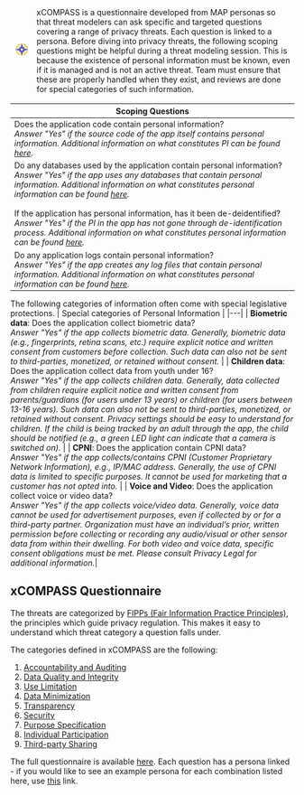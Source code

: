 <table>
<thead>
  <tr style="width:40%">
    <td><img src="../personas/figures/compass-logo-png.png" alt="compass logo"></td>
    <td>xCOMPASS is a questionnaire developed from MAP personas so that threat modelers can ask specific and targeted questions covering a range of privacy threats. Each question is linked to a persona. Before diving into privacy threats, the following scoping questions might be helpful during a threat modeling session. This is because the existence of personal information must be known, even if it is managed and is not an active threat. Team must ensure that these are properly handled when they exist, and reviews are done for special categories of such information.</td>
  </tr>
</thead>
</table>

| Scoping Questions | 
|---|
| Does the  application code contain personal information? <br /> *Answer "Yes" if the source code of the app itself contains personal information. Additional information on what constitutes PI can be found [here](https://en.wikipedia.org/wiki/Personal_data).*|
| Do any  databases used by the application contain personal information? <br /> *Answer "Yes" if the app uses any databases that contain personal information. Additional information on what constitutes personal information can be found [here](https://en.wikipedia.org/wiki/Personal_data).* <br /><br /> If the  application has personal information, has it been de-deidentified? <br /> *Answer "Yes" if the PI in the app has not gone through de-identification process. Additional information on what constitutes personal information can be found [here](https://en.wikipedia.org/wiki/Personal_data).* |
| Do any application logs contain personal information? <br /> *Answer "Yes" if the app creates any log files that contain personal information. Additional information on what constitutes personal information can be found [here](https://en.wikipedia.org/wiki/Personal_data).* |

The following categories of information often come with special legislative protections.
| Special categories of Personal Information | 
|---|
| **Biometric   data**: Does the application collect biometric data? <br /> *Answer "Yes" if the app collects biometric data. Generally, biometric data (e.g., fingerprints, retina scans, etc.) require explicit notice and written consent from customers before collection. Such data can also not be sent to third-parties, monetized, or retained without consent.* |
| **Children   data**: Does the application collect data from youth under 16? <br /> *Answer "Yes" if the app collects children data. Generally, data collected from children require explicit notice and written consent from parents/guardians (for users under 13 years) or children (for users between 13-16 years). Such data can also not be sent to third-parties, monetized, or retained without consent. Privacy settings should be easy to understand for children. If the child is being tracked by an adult through the app, the child should be notified (e.g., a green LED light can indicate that a camera is switched on).* |
| **CPNI**: Does the application contain CPNI data? <br /> *Answer "Yes" if the app collects/contains CPNI (Customer Proprietary Network Information), e.g., IP/MAC address. Generally, the use of CPNI data is limited to specific purposes. It cannot be used for marketing that a customer has not opted into.* |
| **Voice and Video**: Does the application collect voice or video data? <br /> *Answer "Yes" if the app collects voice/video data. Generally, voice data cannot be used for advertisement purposes, even if collected by or for a third-party partner. Organization must have an individual’s prior, written permission before collecting or recording any audio/visual or other sensor data from within their dwelling. For both video and voice data, specific consent obligations must be met. Please consult Privacy Legal for additional information.*|

<h2> xCOMPASS Questionnaire </h2>
The threats are categorized by <a href="https://www.fpc.gov/resources/fipps/">FIPPs (Fair Information Practice Principles)</a>, the principles which guide privacy regulation. This makes it easy to understand which threat category a question falls under. 

The categories defined in xCOMPASS are the following:

1. <a href="xCOMPASS.md#-accountability-and-auditing-">Accountability and Auditing</a>
2. <a href="xCOMPASS.md#-data-quality-and-integrity">Data Quality and Integrity</a>
3. <a href="xCOMPASS.md#use-limitation">Use Limitation</a>
4. <a href="xCOMPASS.md#data-minimization">Data Minimization</a>
5. <a href="xCOMPASS.md#transparency">Transparency</a>
6. <a href="xCOMPASS.md#security">Security</a>
7. <a href="xCOMPASS.md#purpose-specification">Purpose Specification</a>
8. <a href="xCOMPASS.md#individual-participation">Individual Participation</a>
9. <a href="xCOMPASS.md#third-party-sharing">Third-party Sharing</a>

The full questionnaire is available <a href="xCOMPASS.md"> here</a>. Each question has a persona linked - if you would like to see an example persona for each combination listed here, use <a href="personas.md">this</a> link.
